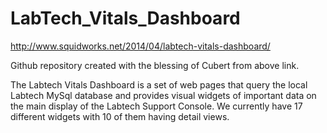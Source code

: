 LabTech_Vitals_Dashboard
========================
http://www.squidworks.net/2014/04/labtech-vitals-dashboard/

Github repository created with the blessing of Cubert from above link.

The Labtech Vitals Dashboard is a set of web pages that query the local Labtech MySql database and provides visual widgets of important data on the main display of the Labtech Support Console. We currently have 17 different widgets with 10 of them having detail views.